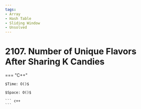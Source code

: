 ```yaml
---
tags:
- Array
- Hash Table
- Sliding Window
- Unsolved
---
```



# 2107. Number of Unique Flavors After Sharing K Candies

=== "C++"

    $Time: O()$

    $Space: O()$

    ``` c++
    ```